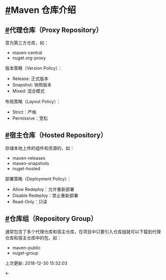 # [#](https://funtl.com/zh/nexus/Maven-仓库介绍.html#maven-仓库介绍)Maven 仓库介绍

## [#](https://funtl.com/zh/nexus/Maven-仓库介绍.html#代理仓库（proxy-repository）)代理仓库（Proxy Repository）

意为第三方仓库，如：

- maven-central
- nuget.org-proxy

版本策略（Version Policy）：

- Release: 正式版本
- Snapshot: 快照版本
- Mixed: 混合模式

布局策略（Layout Policy）：

- Strict：严格
- Permissive：宽松

## [#](https://funtl.com/zh/nexus/Maven-仓库介绍.html#宿主仓库（hosted-repository）)宿主仓库（Hosted Repository）

存储本地上传的组件和资源的，如：

- maven-releases
- maven-snapshots
- nuget-hosted

部署策略（Deployment Policy）：

- Allow Redeploy：允许重新部署
- Disable Redeploy：禁止重新部署
- Read-Only：只读

## [#](https://funtl.com/zh/nexus/Maven-仓库介绍.html#仓库组（repository-group）)仓库组（Repository Group）

通常包含了多个代理仓库和宿主仓库，在项目中只要引入仓库组就可以下载到代理仓库和宿主仓库中的包，如：

- maven-public
- nuget-group

上次更新: 2018-12-30 15:32:03

← 